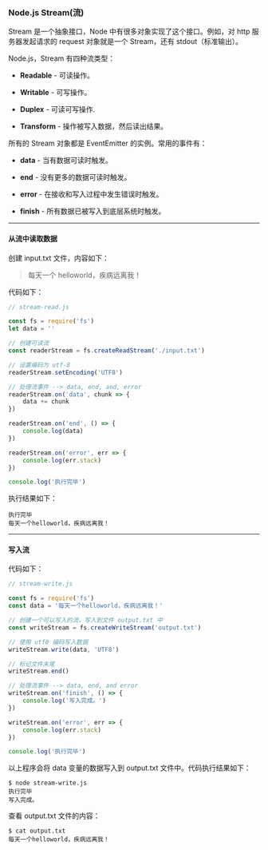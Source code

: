 ### Node.js Stream(流)

Stream 是一个抽象接口，Node 中有很多对象实现了这个接口。例如，对 http 服务器发起请求的 request 对象就是一个 Stream，还有 stdout（标准输出）。

Node.js，Stream 有四种流类型：

- **Readable** - 可读操作。

- **Writable** - 可写操作。

- **Duplex** - 可读可写操作.

- **Transform** - 操作被写入数据，然后读出结果。

所有的 Stream 对象都是 EventEmitter 的实例。常用的事件有：

- **data** - 当有数据可读时触发。

- **end** - 没有更多的数据可读时触发。

- **error** - 在接收和写入过程中发生错误时触发。

- **finish** - 所有数据已被写入到底层系统时触发。

---

#### 从流中读取数据

创建 input.txt 文件，内容如下：

> 每天一个 helloworld，疾病远离我！

代码如下：

```js
// stream-read.js

const fs = require('fs')
let data = ''

// 创建可读流
const readerStream = fs.createReadStream('./input.txt')

// 设置编码为 utf-8
readerStream.setEncoding('UTF8')

// 处理流事件 --> data, end, and, error
readerStream.on('data', chunk => {
	data += chunk
})

readerStream.on('end', () => {
	console.log(data)
})

readerStream.on('error', err => {
	console.log(err.stack)
})

console.log('执行完毕')
```

执行结果如下：

```console
执行完毕
每天一个helloworld，疾病远离我！
```

---

#### 写入流

代码如下：

```js
// stream-write.js

const fs = require('fs')
const data = '每天一个helloworld，疾病远离我！'

// 创建一个可以写入的流，写入到文件 output.txt 中
const writeStream = fs.createWriteStream('output.txt')

// 使用 utf8 编码写入数据
writeStream.write(data, 'UTF8')

// 标记文件末尾
writeStream.end()

// 处理流事件 --> data, end, and error
writeStream.on('finish', () => {
	console.log('写入完成。')
})

writeStream.on('error', err => {
	console.log(err.stack)
})

console.log('执行完毕')
```

以上程序会将 data 变量的数据写入到 output.txt 文件中。代码执行结果如下：

```console
$ node stream-write.js
执行完毕
写入完成。
```

查看 output.txt 文件的内容：

```vim
$ cat output.txt
每天一个helloworld，疾病远离我！
```
